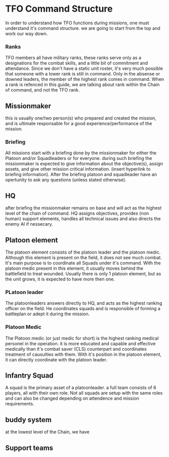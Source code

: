 # TFO Command Structure

In order to understand how TFO functions during missions, one must understand it's command structure.
we are going to start from the top and work our way down.

### Ranks
TFO members all have military ranks, these ranks serve only as a designations for the combat skills, and a little bit of commitment and attendance. 
Since we don't have a static unit roster, it's very much possible that someone with a lower rank is still in command. Only in the absense or downed leaders, the member of the highest rank comes in command. When a rank is refenced in this guide, we are talking about rank within the Chain of command, and not the TFO rank.

## Missionmaker 

this is usually one/two person(s) who prepared and created the mission, and is ultimate responsable for a good experience/performance of the mission. 

### Briefing 

All missions start with a briefing done by the missionmaker for either the Platoon and/or Squadleaders or for everyone.
during such briefing the missionmaker is expected to give information about the objective(s), assign assets, and give other mission critical information. (insert hyperlink to briefing information). After the briefing  platoon and squadleader have an opertunity to ask any questions (unless stated otherwise).

## HQ

after briefing the missionmaker remains on base and will act as the highest level of the chain of command.
HQ assigns objectives, provides (non human) support elements, handles all technical issues and also directs the enemy AI if nessecary.

## Platoon element

The platoon element consists of the platoon leader and the platoon medic. Although this element is present on the field, it does not see much combat. It's main purpose is to coordinate all Squads under it's command. With the platoon medic present in this element, it usually moves behind the battlefield to treat wounded. Usually there is only 1 platoon element, but as the unit grows, it is expected to have more then one. 

### PLatoon leader
The platoonleaders answers directly to HQ, and acts as the highest ranking officer on the field. He coordinates squads and is responsible of forming a battleplan or adept it during the mission.

### Platoon Medic
The Platoon medic (or just medic for short) is the highest ranking medical personel in the operation. it is more educated and capable and effective medically than it's combat saver (CLS) counterpart and coordinates treatment of causulties with them. With it's position in the platoon element, it can directly coordinate with the platoon leader. 

## Infantry Squad
A squad is the primary asset of a platoonleader. a full team consists of 6 players, all with their own role.
Not all squads are setup with the same roles and can also be changed depending on attendence and mission requirements. 

## buddy system
at the lowest level of the Chain, we have 


## Support teams
